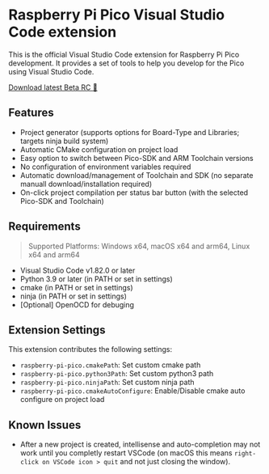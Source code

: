 # Raspberry Pi Pico Visual Studio Code extension

This is the official Visual Studio Code extension for Raspberry Pi Pico development. It provides a set of tools to help you develop for the Pico using Visual Studio Code.

[Download latest Beta RC 📀](https://github.com/paulober/vscode-raspberry-pi-pico/releases/tag/v0.6.0)

## Features

- Project generator (supports options for Board-Type and Libraries; targets ninja build system)
- Automatic CMake configuration on project load
- Easy option to switch between Pico-SDK and ARM Toolchain versions
- No configuration of environment variables required
- Automatic download/management of Toolchain and SDK (no separate manuall download/installation required)
- On-click project compilation per status bar button (with the selected Pico-SDK and Toolchain)

## Requirements

> Supported Platforms: Windows x64, macOS x64 and arm64, Linux x64 and arm64

- Visual Studio Code v1.82.0 or later
- Python 3.9 or later (in PATH or set in settings)
- cmake (in PATH or set in settings)
- ninja (in PATH or set in settings)
- \[Optional\] OpenOCD for debuging

## Extension Settings

This extension contributes the following settings:

* `raspberry-pi-pico.cmakePath`: Set custom cmake path
* `raspberry-pi-pico.python3Path`: Set custom python3 path
* `raspberry-pi-pico.ninjaPath`: Set custom ninja path
* `raspberry-pi-pico.cmakeAutoConfigure`: Enable/Disable cmake auto configure on project load

## Known Issues

- After a new project is created, intellisense and auto-completion may not work until you completly restart VSCode (on macOS this means `right-click on VSCode icon > quit` and not just closing the window).
